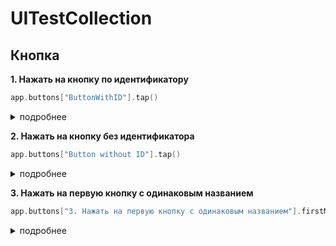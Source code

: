 # UITestCollection

<h2><b>Кнопка</b></h2>

<b>1. Нажать на кнопку по идентификатору</b>
```swift
app.buttons["ButtonWithID"].tap()
```

<details> 
  <summary>подробнее</summary>
   В Storyboard выбрать нужную кнопку > Identity inspector > Для Accessibility установить галочку "Enabled" > В поле Identifier указать название.<br><img src="https://i.ibb.co/n12ndhD/Screenshot-2019-08-10-at-14-14-50.png" alt="Screenshot-2019-08-10-at-14-14-50" border="0">
</details>

<b>2. Нажать на кнопку без идентификатора</b>

```swift
app.buttons["Button without ID"].tap()
```

<details> 
  <summary>подробнее</summary>
Указать имя кнопки, отображаемое в интерфейсе.<br><img src="https://i.ibb.co/PCK7085/button-test2.gif" alt="button-test2" width="250"></a>
</details>

<b>3. Нажать на первую кнопку с одинаковым названием</b>

```swift
app.buttons["3. Нажать на первую кнопку с одинаковым названием"].firstMatch.tap()
```
<details> 
  <summary>подробнее</summary>
Указать имя кнопки, отображаемое в интерфейсе.<br><img src="https://i.ibb.co/1R6F3R3/button-test3.gif" alt="button-test3" width="250"></a>
</details>
